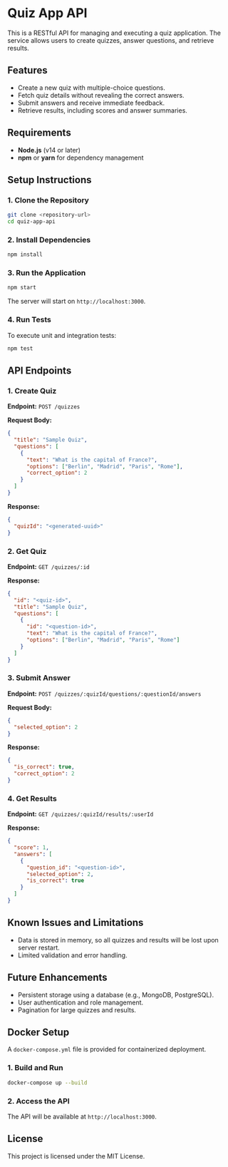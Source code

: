 # Quiz App API

This is a RESTful API for managing and executing a quiz application. The service allows users to create quizzes, answer questions, and retrieve results.

## Features
- Create a new quiz with multiple-choice questions.
- Fetch quiz details without revealing the correct answers.
- Submit answers and receive immediate feedback.
- Retrieve results, including scores and answer summaries.

## Requirements
- **Node.js** (v14 or later)
- **npm** or **yarn** for dependency management

## Setup Instructions

### 1. Clone the Repository
```bash
git clone <repository-url>
cd quiz-app-api
```

### 2. Install Dependencies
```bash
npm install
```

### 3. Run the Application
```bash
npm start
```
The server will start on `http://localhost:3000`.

### 4. Run Tests
To execute unit and integration tests:
```bash
npm test
```

## API Endpoints

### 1. Create Quiz
**Endpoint:** `POST /quizzes`

**Request Body:**
```json
{
  "title": "Sample Quiz",
  "questions": [
    {
      "text": "What is the capital of France?",
      "options": ["Berlin", "Madrid", "Paris", "Rome"],
      "correct_option": 2
    }
  ]
}
```

**Response:**
```json
{
  "quizId": "<generated-uuid>"
}
```

### 2. Get Quiz
**Endpoint:** `GET /quizzes/:id`

**Response:**
```json
{
  "id": "<quiz-id>",
  "title": "Sample Quiz",
  "questions": [
    {
      "id": "<question-id>",
      "text": "What is the capital of France?",
      "options": ["Berlin", "Madrid", "Paris", "Rome"]
    }
  ]
}
```

### 3. Submit Answer
**Endpoint:** `POST /quizzes/:quizId/questions/:questionId/answers`

**Request Body:**
```json
{
  "selected_option": 2
}
```

**Response:**
```json
{
  "is_correct": true,
  "correct_option": 2
}
```

### 4. Get Results
**Endpoint:** `GET /quizzes/:quizId/results/:userId`

**Response:**
```json
{
  "score": 1,
  "answers": [
    {
      "question_id": "<question-id>",
      "selected_option": 2,
      "is_correct": true
    }
  ]
}
```

## Known Issues and Limitations
- Data is stored in memory, so all quizzes and results will be lost upon server restart.
- Limited validation and error handling.

## Future Enhancements
- Persistent storage using a database (e.g., MongoDB, PostgreSQL).
- User authentication and role management.
- Pagination for large quizzes and results.

## Docker Setup
A `docker-compose.yml` file is provided for containerized deployment.

### 1. Build and Run
```bash
docker-compose up --build
```

### 2. Access the API
The API will be available at `http://localhost:3000`.

## License
This project is licensed under the MIT License.